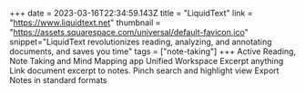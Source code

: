+++
date = 2023-03-16T22:34:59.143Z
title = "LiquidText"
link = "https://www.liquidtext.net"
thumbnail = "https://assets.squarespace.com/universal/default-favicon.ico"
snippet="LiquidText revolutionizes reading, analyzing, and annotating documents, and saves you time"
tags = ["note-taking"]
+++
Active Reading, Note Taking and Mind Mapping app
Unified Workspace
Excerpt anything
Link document excerpt to notes.
Pinch search and highlight view
Export Notes in standard formats

